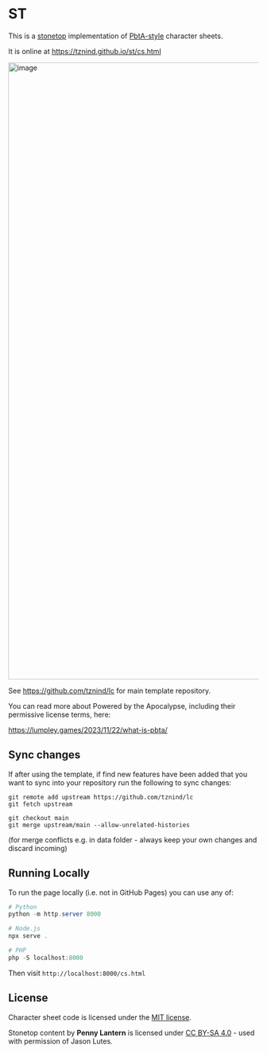 # ST

This is a [stonetop](https://www.kickstarter.com/projects/1735046512/stonetop) implementation of [PbtA-style](https://en.wikipedia.org/wiki/Powered_by_the_Apocalypse?utm_source=chatgpt.com) character sheets.

It is online at https://tznind.github.io/st/cs.html

<img width="975" height="1241" alt="image" src="https://github.com/user-attachments/assets/a8d3d7dd-ab63-4c77-acfe-6259afde5c29" />


See https://github.com/tznind/lc for main template repository.

You can read more about Powered by the Apocalypse, including their permissive license terms, here:

https://lumpley.games/2023/11/22/what-is-pbta/

## Sync changes

If after using the template, if find new features have been added that you want to sync into your repository run the following to sync changes:

```
git remote add upstream https://github.com/tznind/lc
git fetch upstream

git checkout main
git merge upstream/main --allow-unrelated-histories
```

(for merge conflicts e.g. in data folder - always keep your own changes and discard incoming)

## Running Locally

To run the page locally (i.e. not in GitHub Pages) you can use any of:

```powershell
# Python
python -m http.server 8000

# Node.js
npx serve .

# PHP  
php -S localhost:8000
```

Then visit `http://localhost:8000/cs.html`

## License

Character sheet code is licensed under the [MIT license](./LICENSE).

Stonetop content by **Penny Lantern** is licensed under [CC BY-SA 4.0](https://creativecommons.org/licenses/by-sa/4.0/) - used with permission of Jason Lutes.
